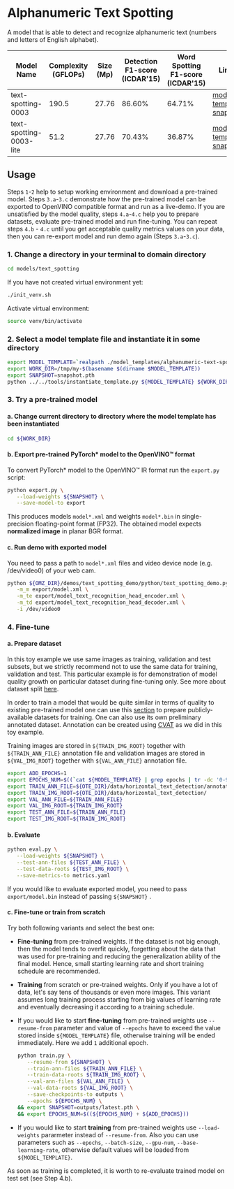# Alphanumeric Text Spotting

A model that is able to detect and recognize alphanumeric text (numbers and letters of English alphabet).

| Model Name                  | Complexity (GFLOPs) | Size (Mp) | Detection F1-score (ICDAR'15) |    Word Spotting F1-score (ICDAR'15)  | Links                                                                                                                                    | GPU_NUM |
| --------------------------- | ------------------- | --------- | ------- | ----------------------- | ---------------------------------------------------------------------------------------------------------------------------------------------------------------------------------------------------- | ------- |
| text-spotting-0003          | 190.5               |  27.76    |  86.60% |    64.71%    | [model template](./text-spotting-0003/template.yaml), [snapshot](https://storage.openvinotoolkit.org/repositories/openvino_training_extensions/models/text_spotting/alphanumeric_text_spotting/text_spotting_0003/epoch_24.pth) | 1       |
| text-spotting-0003-lite     | 51.2                |  27.76    |  70.43% |    36.87%    | [model template](./text-spotting-0003-lite/template.yaml), [snapshot](https://storage.openvinotoolkit.org/repositories/openvino_training_extensions/models/text_spotting/alphanumeric_text_spotting/text_spotting_0003/epoch_24.pth) | 1       |

## Usage

Steps `1`-`2` help to setup working environment and download a pre-trained model.
Steps `3.a`-`3.c` demonstrate how the pre-trained model can be exported to OpenVINO compatible format and run as a live-demo.
If you are unsatisfied by the model quality, steps `4.a`-`4.c` help you to prepare datasets, evaluate pre-trained model and run fine-tuning.
You can repeat steps `4.b` - `4.c` until you get acceptable quality metrics values on your data, then you can re-export model and run demo again (Steps `3.a`-`3.c`).

### 1. Change a directory in your terminal to domain directory

```bash
cd models/text_spotting
```
If you have not created virtual environment yet:
```bash
./init_venv.sh
```
Activate virtual environment:
```bash
source venv/bin/activate
```

### 2. Select a model template file and instantiate it in some directory

```bash
export MODEL_TEMPLATE=`realpath ./model_templates/alphanumeric-text-spotting/text-spotting-0003-lite/template.yaml`
export WORK_DIR=/tmp/my-$(basename $(dirname $MODEL_TEMPLATE))
export SNAPSHOT=snapshot.pth
python ../../tools/instantiate_template.py ${MODEL_TEMPLATE} ${WORK_DIR}
```

### 3. Try a pre-trained model

#### a. Change current directory to directory where the model template has been instantiated

```bash
cd ${WORK_DIR}
```
#### b. Export pre-trained PyTorch\* model to the OpenVINO™ format

To convert PyTorch\* model to the OpenVINO™ IR format run the `export.py` script:

```bash
python export.py \
   --load-weights ${SNAPSHOT} \
   --save-model-to export
```

This produces models `model*.xml` and weights `model*.bin` in single-precision floating-point format
(FP32). The obtained model expects **normalized image** in planar BGR format.

#### c. Run demo with exported model

You need to pass a path to `model*.xml` files and video device node (e.g. /dev/video0) of your web cam.

```bash
python ${OMZ_DIR}/demos/text_spotting_demo/python/text_spotting_demo.py \
   -m_m export/model.xml \
   -m_te export/model_text_recognition_head_encoder.xml \
   -m_td export/model_text_recognition_head_decoder.xml \
   -i /dev/video0
```

### 4. Fine-tune

#### a. Prepare dataset

In this toy example we use same images as training, validation and test subsets, but we strictly recommend not to use the same data for training, validation and test. This particular example is for demonstration of model quality growth on particular dataset during fine-tuning only. See more about dataset split [here](https://en.wikipedia.org/wiki/Training,_validation,_and_test_sets).

In order to train a model that would be quite similar in terms of quality to existing pre-trained model one can use this [section](datasets.md) to prepare publicly-available datasets for training. One can also use its own preliminary annotated dataset. Annotation can be created using [CVAT](https://github.com/openvinotoolkit/cvat) as we did in this toy example.

Training images are stored in `${TRAIN_IMG_ROOT}` together with `${TRAIN_ANN_FILE}` annotation file and validation images are stored in `${VAL_IMG_ROOT}` together with `${VAL_ANN_FILE}` annotation file.

```bash
export ADD_EPOCHS=1
export EPOCHS_NUM=$((`cat ${MODEL_TEMPLATE} | grep epochs | tr -dc '0-9'` + ${ADD_EPOCHS}))
export TRAIN_ANN_FILE=${OTE_DIR}/data/horizontal_text_detection/annotation.json
export TRAIN_IMG_ROOT=${OTE_DIR}/data/horizontal_text_detection/
export VAL_ANN_FILE=${TRAIN_ANN_FILE}
export VAL_IMG_ROOT=${TRAIN_IMG_ROOT}
export TEST_ANN_FILE=${TRAIN_ANN_FILE}
export TEST_IMG_ROOT=${TRAIN_IMG_ROOT}
```

#### b. Evaluate

```bash
python eval.py \
   --load-weights ${SNAPSHOT} \
   --test-ann-files ${TEST_ANN_FILE} \
   --test-data-roots ${TEST_IMG_ROOT} \
   --save-metrics-to metrics.yaml
```

If you would like to evaluate exported model, you need to pass `export/model.bin` instead of passing `${SNAPSHOT}` .

#### c. Fine-tune or train from scratch

Try both following variants and select the best one:

   * **Fine-tuning** from pre-trained weights. If the dataset is not big enough, then the model tends to overfit quickly, forgetting about the data that was used for pre-training and reducing the generalization ability of the final model. Hence, small starting learning rate and short training schedule are recommended.
   * **Training** from scratch or pre-trained weights. Only if you have a lot of data, let's say tens of thousands or even more images. This variant assumes long training process starting from big values of learning rate and eventually decreasing it according to a training schedule.

   * If you would like to start **fine-tuning** from pre-trained weights use `--resume-from` parameter and value of `--epochs` have to exceed the value stored inside `${MODEL_TEMPLATE}` file, otherwise training will be ended immediately. Here we add `1` additional epoch.

      ```bash
      python train.py \
         --resume-from ${SNAPSHOT} \
         --train-ann-files ${TRAIN_ANN_FILE} \
         --train-data-roots ${TRAIN_IMG_ROOT} \
         --val-ann-files ${VAL_ANN_FILE} \
         --val-data-roots ${VAL_IMG_ROOT} \
         --save-checkpoints-to outputs \
         --epochs ${EPOCHS_NUM} \
      && export SNAPSHOT=outputs/latest.pth \
      && export EPOCHS_NUM=$((${EPOCHS_NUM} + ${ADD_EPOCHS}))
      ```

   * If you would like to start **training** from pre-trained weights use `--load-weights` pararmeter instead of `--resume-from`. Also you can use parameters such as `--epochs`, `--batch-size`, `--gpu-num`, `--base-learning-rate`, otherwise default values will be loaded from `${MODEL_TEMPLATE}`.

As soon as training is completed, it is worth to re-evaluate trained model on test set (see Step 4.b).

